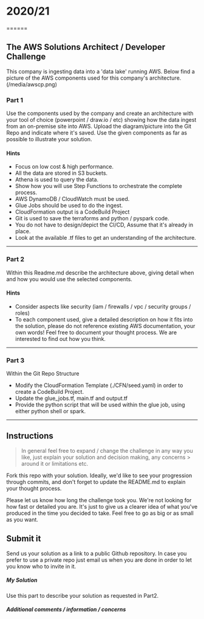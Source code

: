 # 2020/21
======

## The AWS Solutions Architect / Developer Challenge

This company is ingesting data into a 'data lake' running AWS. Below find a picture of the AWS components used for this company's architecture. 
(/media/awscp.png)

### Part 1
Use the components used by the company and create an architecture with your tool of choice (powerpoint / draw.io / etc) showing how the data ingest from an on-premise site into AWS. Upload the diagram/picture into the Git Repo and indicate where it's saved. Use the given components as far as possible to illustrate your solution.

#### Hints
* Focus on low cost & high performance.
* All the data are stored in S3 buckets.
* Athena is used to query the data.
* Show how you will use Step Functions to orchestrate the complete process.
* AWS DynamoDB / CloudWatch must be used.
* Glue Jobs should be used to do the ingest.
* CloudFormation output is a CodeBuild Project
* Git is used to save the terraforms and python / pyspark code.
* You do not have to design/depict the CI/CD, Assume that it's already in place.
* Look at the available .tf files to get an understanding of the architecture.
___

### Part 2
Within this Readme.md describe the architecture above, giving detail when and how you would use the selected components.
#### Hints
* Consider aspects like security (iam / firewalls / vpc / security groups / roles)
* To each component used, give a detailed description on how it fits into the solution, please do not reference existing AWS documentation, your own words! Feel free to document your thought process. We are interested to find out how you think.
___

### Part 3
Within the Git Repo Structure
* Modify the CloudFormation Template (./CFN/seed.yaml) in order to create a CodeBuild Project.
* Update the glue_jobs.tf, main.tf and output.tf 
* Provide the python script that will be used within the glue job, using either python shell or spark.
___

## Instructions

> In general feel free to expand / change the challenge in any way you like, just explain your solution and decision making, any concerns > around it or limitations etc.

Fork this repo with your solution. Ideally, we'd like to see your progression through commits, and don't forget to update the README.md to explain your thought process.

Please let us know how long the challenge took you. We're not looking for how fast or detailed you are. It's just to give us a clearer idea of what you've produced in the time you decided to take. Feel free to go as big or as small as you want.

## Submit it

Send us your solution as a link to a public Github repository. In case you prefer to use a private repo just email us when you are done in order to let you know who to invite in it. 

##### My Solution 
Use this part to describe your solution as requested in Part2. 


##### Additional comments / information / concerns